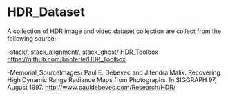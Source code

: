 # HDR_Dataset
A collection of HDR image and video dataset
collection are collect from the following source:

-stack/, stack_alignment/, stack_ghost/
  HDR_Toolbox https://github.com/banterle/HDR_Toolbox

-Memorial_SourceImages/
  Paul E. Debevec and Jitendra Malik. Recovering High Dynamic Range
  Radiance Maps from Photographs. In SIGGRAPH 97, August 1997.
  http://www.pauldebevec.com/Research/HDR/
